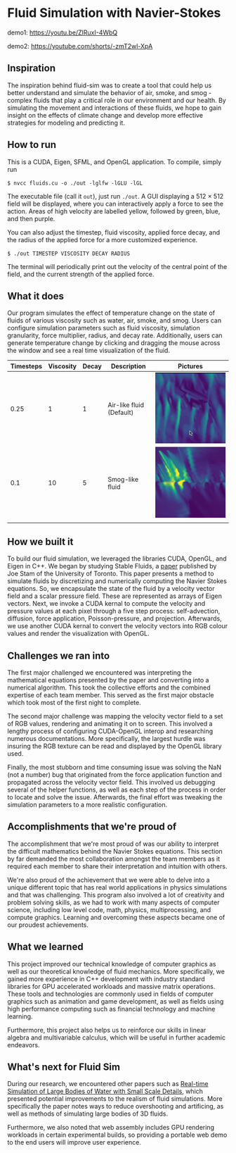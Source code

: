 # Fluid Simulation with Navier-Stokes
demo1: https://youtu.be/ZlRuxI-4WbQ

demo2: https://youtube.com/shorts/-zmT2wl-XpA

## Inspiration

The inspiration behind fluid-sim was to create a tool that could help us better understand and simulate the behavior of air, smoke, and smog - complex fluids that play a critical role in our environment and our health. By simulating the movement and interactions of these fluids, we hope to gain insight on the effects of climate change and develop more effective strategies for modeling and predicting it.

## How to run
This is a CUDA, Eigen, SFML, and OpenGL application. To compile, simply run 

```
$ nvcc fluids.cu -o ./out -lglfw -lGLU -lGL
```

The executable file (call it `out`), just run `./out`. A GUI displaying a 512 × 512 field will be displayed, where you can interactively apply a force to see the action. Areas of high velocity are labelled yellow, followed by green, blue, and then purple.

You can also adjust the timestep, fluid viscosity, applied force decay, and the radius of the applied force for a more customized experience.

```
$ ./out TIMESTEP VISCOSITY DECAY RADIUS
```

The terminal will periodically print out the velocity of the central point of the field, and the current strength of the applied force.

## What it does

Our program simulates the effect of temperature change on the state of fluids of various viscosity such as water, air, smoke, and smog. Users can configure simulation parameters such as fluid viscosity, simulation granularity, force multiplier, radius, and decay rate. Additionally, users can generate temperature change by clicking and dragging the mouse across the window and see a real time visualization of the fluid.

| Timesteps | Viscosity | Decay | Description              | Pictures             |
| --------- | --------- | ----- | ------------------------ | -------------------- |
| 0.25      | 1         | 1     | Air-like fluid (Default) | ![](./Demos/Default) |
| 0.1       | 10        | 5     | Smog-like fluid          | ![](./Demos/muddy)   |
|           |           |       |                          |                      |

## How we built it

To build our fluid simulation, we leveraged the libraries CUDA, OpenGL, and Eigen in C++. We began by studying Stable Fluids, a [paper](https://www.dgp.toronto.edu/public_user/stam/reality/Research/pdf/ns.pdf) published by Joe Stam of the University of Toronto. This paper presents a method to simulate fluids by discretizing and numerically computing the Navier Stokes equations. So, we encapsulate the state of the fluid by a velocity vector field and a scalar pressure field. These are represented as arrays of Eigen vectors. Next, we invoke a CUDA kernal to compute the velocity and pressure values at each pixel through a five step process: self-advection, diffusion, force application, Poisson-pressure, and projection. Afterwards, we use another CUDA kernal to convert the velocity vectors into RGB colour values and render the visualization with OpenGL.

## Challenges we ran into

The first major challenged we encountered was interpreting the mathematical equations presented by the paper and converting into a numerical algorithm. This took the collective efforts and the combined expertise of each team member. This served as the first major obstacle which took most of the first night to complete.

The second major challenge was mapping the velocity vector field to a set of RGB values, rendering and animating it on to screen. This involved a lengthy process of configuring CUDA-OpenGL interop and researching numerous documentations. More specifically, the largest hurdle was insuring the RGB texture can be read and displayed by the OpenGL library used.

Finally, the most stubborn and time consuming issue was solving the NaN (not a number) bug that originated from the force application function and propagated across the velocity vector field. This involved us debugging several of the helper functions, as well as each step of the process in order to locate and solve the issue. Afterwards, the final effort was tweaking the simulation parameters to a more realistic configuration.

## Accomplishments that we're proud of

The accomplishment that we're most proud of was our ability to interpret the difficult mathematics behind the Navier Stokes equations. This section by far demanded the most collaboration amongst the team members as it required each member to share their interpretation and intuition with others.

We're also proud of the achievement that we were able to delve into a unique different topic that has real world applications in physics simulations and that was challenging. This program also involved a lot of creativity and problem solving skills, as we had to work with many aspects of computer science, including low level code, math, physics, multiprocessing, and compute graphics. Learning and overcoming these aspects became one of our proudest achievements.

## What we learned

This project improved our technical knowledge of computer graphics as well as our theoretical knowledge of fluid mechanics. More specifically, we gained more experience in C++ development with industry standard libraries for GPU accelerated workloads and massive matrix operations. These tools and technologies are commonly used in fields of computer graphics such as animation and game development, as well as fields using high performance computing such as financial technology and machine learning.

Furthermore, this project also helps us to reinforce our skills in linear algebra and multivariable calculus, which will be useful in further academic endeavors.

## What's next for Fluid Sim

During our research, we encountered other papers such as [Real-time Simulation of Large Bodies of Water
with Small Scale Details](https://diglib.eg.org/xmlui/bitstream/handle/10.2312/SCA.SCA10.197-206/197-206.pdf?sequence=1&isAllowed=y), which presented potential improvements to the realism of fluid simulations. More specifically the paper notes ways to reduce overshooting and artificing, as well as methods of simulating large bodies of 3D fluids.

Furthermore, we also noted that web assembly includes GPU rendering workloads in certain experimental builds, so providing a portable web demo to the end users will improve user experience.
